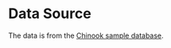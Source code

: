 # Data Source

The data is from the [Chinook sample database](https://www.sqlitetutorial.net/sqlite-sample-database/).
